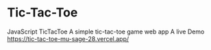 # Tic-Tac-Toe
JavaScript TicTacToe
A simple tic-tac-toe game web app
A live Demo https://tic-tac-toe-mu-sage-28.vercel.app/

